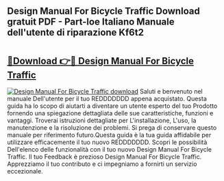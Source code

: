 ## Design Manual For Bicycle Traffic Download gratuit PDF - Part-loe Italiano Manuale dell'utente di riparazione Kf6t2

# <h2><a href="http://dfff7w.blite.top/?on=Design+Manual+For+Bicycle+Traffic">🔗Download 👉🔴 Design Manual For Bicycle Traffic</a></h2>

[![Design Manual For Bicycle Traffic download](https://i.imgur.com/lujVjoI.png)](http://dfff7w.blite.top/?on=Design+Manual+For+Bicycle+Traffic)
Saluti e benvenuto nel manuale Dell'utente per il tuo REDDDDDDD appena acquistato. Questa guida ha lo scopo di aiutarti a diventare un utente esperto del tuo Prodotto fornendo una spiegazione dettagliata delle sue caratteristiche, funzioni e vantaggi. Troverai istruzioni dettagliate per L'installazione, L'uso, la manutenzione e la risoluzione dei problemi. Si prega di conservare questo manuale per riferimento futuro.Questa guida è la tua guida affidabile per utilizzare efficacemente il tuo nuovo REDDDDDDD. Scopri le possibilità Dell'elenco delle funzionalità con il tuo nuovo Design Manual For Bicycle Traffic. Il tuo Feedback è prezioso Design Manual For Bicycle Traffic. Apprezziamo il tuo contributo e ci impegniamo a fornirti un servizio eccezionale.
